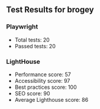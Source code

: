 
## Test Results for brogey

### Playwright
- Total tests: 20
- Passed tests: 20

### LightHouse

- Performance score: 57
- Accessibility score: 97
- Best practices score: 100
- SEO score: 90
- Average Lighthouse score: 86
